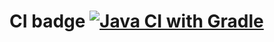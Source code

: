 # CI badge [![Java CI with Gradle](https://github.com/AnnZeff/UnitHW3/actions/workflows/gradle.yml/badge.svg)](https://github.com/AnnZeff/UnitHW3/actions/workflows/gradle.yml)
